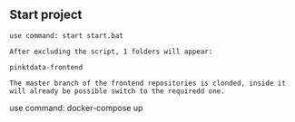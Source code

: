 ## Start project
````
use command: start start.bat
````

````
After excluding the script, 1 folders will appear:

pinktdata-frontend
````

````
The master branch of the frontend repositories is clonded, inside it will already be possible switch to the requiredd one.
````

use command: docker-compose up